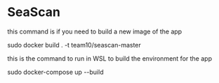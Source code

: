 # SeaScan
this command is if you need to build a new image of the app

sudo docker build . -t team10/seascan-master

this is the command to run in WSL to build the environment for the app

sudo docker-compose up --build